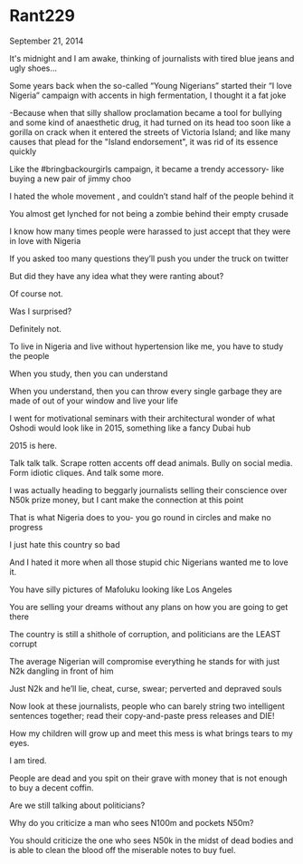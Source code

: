 # Rant229


September 21, 2014

It's midnight and I am awake, thinking of journalists with tired blue jeans and ugly shoes...

Some years back when the so-called “Young Nigerians” started their “I love Nigeria” campaign with accents in high fermentation, I thought it a fat joke

-Because when that silly shallow proclamation became a tool for bullying and some kind of anaesthetic drug, it had turned on its head too soon like a gorilla on crack when it entered the streets of Victoria Island; and like many causes that plead for the "Island endorsement", it was rid of its essence quickly

Like the #bringbackourgirls campaign, it became a trendy accessory- like buying a new pair of jimmy choo

I hated the whole movement , and couldn’t stand half of the people behind it

You almost get lynched for not being a zombie behind their empty crusade

I know how many times people were harassed to just accept that they were in love with Nigeria

If you asked too many questions they’ll push you under the truck on twitter

But did they have any idea what they were ranting about?

Of course not.

Was I surprised?

Definitely not.

To live in Nigeria and live without hypertension like me, you have to study the people

When you study, then you can understand

When you understand, then you can throw every single garbage they are made of out of your window and live your life

I went for motivational seminars with their architectural wonder of what Oshodi would look like in 2015, something like a fancy Dubai hub

2015 is here.

Talk talk talk. Scrape rotten accents off dead animals. Bully on social media. Form idiotic cliques. And talk some more.

I was actually heading to beggarly journalists selling their conscience over N50k prize money, but I cant make the connection at this point

That is what Nigeria does to you- you go round in circles and make no progress

I just hate this country so bad

And I hated it more when all those stupid chic Nigerians wanted me to love it.

You have silly pictures of Mafoluku looking like Los Angeles

You are selling your dreams without any plans on how you are going to get there

The country is still a shithole of corruption, and politicians are the LEAST corrupt

The average Nigerian will compromise everything he stands for with just N2k dangling in front of him

Just N2k and he’ll lie, cheat, curse, swear; perverted and depraved souls

Now look at these journalists, people who can barely string two intelligent sentences together; read their copy-and-paste press releases and DIE!

How my children will grow up and meet this mess is what brings tears to my eyes.

I am tired.

People are dead and you spit on their grave with money that is not enough to buy a decent coffin.

Are we still talking about politicians?

Why do you criticize a man who sees N100m and pockets N50m?

You should criticize the one who sees N50k in the midst of dead bodies and is able to clean the blood off the miserable notes to buy fuel.